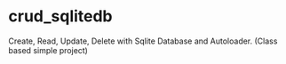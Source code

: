 # crud_sqlitedb
Create, Read, Update, Delete with Sqlite Database and Autoloader. (Class based simple project)
